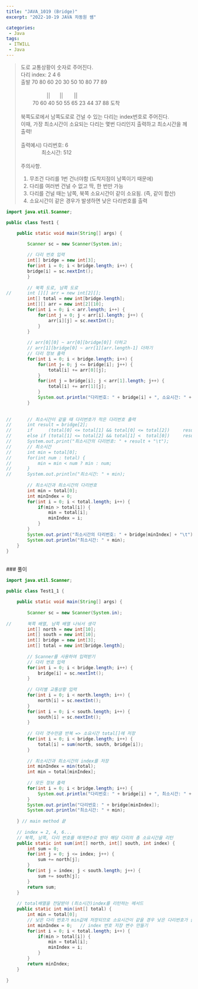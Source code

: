 ```yaml
---
title: "JAVA_1019 (Bridge)"
excerpt: "2022-10-19 JAVA 차동원 쌤"

categories:
 - Java
tags:
 - ITWILL
 - Java
---
```

> 도로 교통상황이 숫자로 주어진다.    
> 다리 index: 2    4     6       
> 출발 70 80 60 20 30 50 10 80 77 89	  <br>   		
> 　　　　　||　 &nbsp;&nbsp;||　 &nbsp;&nbsp;&nbsp;||    
> 　　 70 60 40 50 55 65 23 44 37 88 도착    
> <br>
> 북쪽도로에서 남쪽도로로 건널 수 있는 다리는 index번호로 주어진다.    
> 이때, 가장 최소시간이 소요되는 다리는 몇번 다리인지 출력하고 최소시간을 께 출력!    
> <br>
> 출력예시) 다리번호: 6    
> 　　　　최소시간: 512    
> <br>
> 주의사항.    
> 1. 무조건 다리를 1번 건너야함 (도착지점이 남쪽이기 때문에)    
> 2. 다리를 여러번 건널 수 없고 딱, 한 번만 가능    
> 3. 다리를 건널 때는 남쪽, 북쪽 소요시간이 같이 소요됨. (즉, 같이 합산)    
> 4. 소요시간이 같은 경우가 발생하면 낮은 다리번호를 출력    	

```java
import java.util.Scanner;

public class Test1 {

	public static void main(String[] args) {

		Scanner sc = new Scanner(System.in);
		
		// 다리 번호 입력 
		int[] bridge = new int[3];
		for(int i = 0; i < bridge.length; i++) {
		bridge[i] = sc.nextInt();
		}
		
		// 북쪽 도로, 남쪽 도로
//		int [][] arr = new int[2][];
		int[] total = new int[bridge.length];
		int[][] arr = new int[2][10];
		for(int i = 0; i < arr.length; i++) {
			for(int j = 0; j < arr[i].length; j++) {
				arr[i][j] = sc.nextInt();
			}
		}
		
		// arr[0][0] ~ arr[0][bridge[0]] 더하고 
		// arr[1][bridge[0] ~ arr[1][arr.length-1] 더하기
		// 다리 정보 출력
		for(int i = 0; i < bridge.length; i++) {
			for(int j= 0; j <= bridge[i]; j++) {
				total[i] += arr[0][j];
			}
			for(int j = bridge[i]; j < arr[1].length; j++) {
				total[i] += arr[1][j];
			}
			System.out.println("다리번호: " + bridge[i] + ", 소요시간: " + total[i]);
		}
		
			
//		// 최소시간이 같을 때 다리번호가 작은 다리번호 출력
//		int result = bridge[2];
//		if 		(total[0] <= total[1] && total[0] <= total[2]) 	   result = bridge[0];
//		else if (total[1] <= total[2] && total[1] <  total[0]) 	   result = bridge[1];
//		System.out.print("최소시간의 다리번호: " + result + "\t");
//		// 최소시간
//		int min = total[0];
//		for(int num : total) {
//			min = min < num ? min : num;
//		}
//		System.out.println("최소시간: " + min);
		
		// 최소시간과 최소시간의 다리번호
		int min = total[0];
		int minIndex = 0;
		for(int i = 0; i < total.length; i++) {
			if(min > total[i]) {
				min = total[i];
				minIndex = i;
			}
		}
		System.out.print("최소시간의 다리번호: " + bridge[minIndex] + "\t");
		System.out.println("최소시간: " + min);
	}
}
```
<br>
### 풀이    

```java
import java.util.Scanner;

public class Test1_1 {

	public static void main(String[] args) {
	
		Scanner sc = new Scanner(System.in);
		
//		북쪽 배열, 남쪽 배열 나눠서 생각
		int[] north = new int[10];
		int[] south = new int[10];
		int[] bridge = new int[3];
		int[] total = new int[bridge.length];
		
		// Scanner를 사용하여 입력받기
		// 다리 번호 입력 
		for(int i = 0; i < bridge.length; i++) {
			bridge[i] = sc.nextInt();
		}
		
		// 다리별 교통상황 입력
		for(int i = 0; i < north.length; i++) {
			north[i] = sc.nextInt();
		}	
		for(int i = 0; i < south.length; i++) {
			south[i] = sc.nextInt();
		}
		
		// 다리 갯수만큼 반복 => 소요시간 total[]에 저장
		for(int i = 0; i < bridge.length; i++) {
			total[i] = sum(north, south, bridge[i]);
		}
		
		// 최소시간과 최소시간의 index를 저장
		int minIndex = min(total);
		int min = total[minIndex];
		
		// 모든 정보 출력
		for(int i = 0; i < bridge.length; i++) {
			System.out.println("다리번호: " + bridge[i] + ", 최소시간: " + total[i]);
		}
		System.out.println("다리번호: " + bridge[minIndex]);
		System.out.println("최소시간: " + min);
		
	} // main method 끝
	
	// index = 2, 4, 6...
	// 북쪽, 남쪽, 다리 번호를 매개변수로 받아 해당 다리의 총 소요시간을 리턴
	public static int sum(int[] north, int[] south, int index) {
		int sum = 0;
		for(int j = 0; j <= index; j++) {
			sum += north[j];
		}
		for(int j = index; j < south.length; j++) {
			sum += south[j];
		}
		return sum;
	}
	
	// total배열을 전달받아 (최소시간)index를 리턴하는 메서드
	public static int min(int[] total) {
		int min = total[0];
		// 낮은 다리 번호가 min값에 저장되므로 소요시간이 같을 경우 낮은 다리번호가 출력 됨
		int minIndex = 0;	// index 번호 저장 변수 만들기
		for(int i = 0; i < total.length; i++) {
			if(min > total[i]) {
				min = total[i];
				minIndex = i;
			}
		}
		return minIndex;
	}
	
}
```
